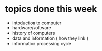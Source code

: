 # topics done this week 
* intoduction to computer
* hardware/software
* history of computers
* data and information ( how they link )
* information processing cycle
